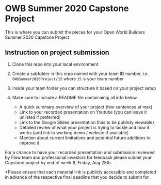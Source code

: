 # OWB Summer 2020 Capstone Project
This is where you can submit the pieces for your Open World Builders Summer 2020 Capstone Project

## Instruction on project submission

1. Clone this repo into your local environment

2. Create a subfolder in this repo named with your team ID number, i.e. `OWBSummer2020Project/15` where `15` is your team number

3. Inside your team folder you can structure it based on your project setup

4. Make sure to include a README file containainig all info below

   * A quick summary overview of your project (few sentences at max)
   * Link to your recorded presentation on Youtube (you can leave it unlisted if preferred)
   * Link to the Google Slides presentation (has to be publicly viewable)
   * Detailed review of what your project is trying to tackle and how it works (add link to working demo / webiste if available)
   * Mention about current limitations and potential future additions to improve it

For a chance to have your recorded presentation and submission reviewed by Flow team and professional investors for feedback please submit your Capstone project by end of week 8, Friday, Aug 28th.


*Please ensure that each material link is publicly accessible and completed in advance of the respective final deadline that you decide to submit for.

